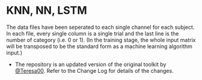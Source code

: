# KNN, NN, LSTM
The data files have been seperated to each single channel for each subject. In each file, every single column is a single trial and the last line is the number of category (i.e. 0 or 1). (In the training stage, the whole input matrix will be transposed to be the standard form as a machine learning algorithm input.)
- The repository is an updated version of the original toolkit by [@Teresa00](https://github.com/Teresa00/Brain2Speech). Refer to the Change Log for details of the changes.
